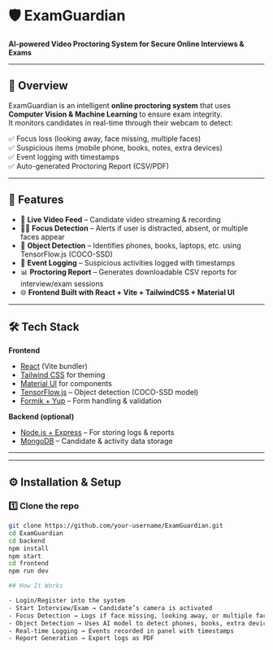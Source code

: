 # 🛡️ ExamGuardian  
**AI-powered Video Proctoring System for Secure Online Interviews & Exams**

---

## 📌 Overview
ExamGuardian is an intelligent **online proctoring system** that uses **Computer Vision & Machine Learning** to ensure exam integrity.  
It monitors candidates in real-time through their webcam to detect:  

✅ Focus loss (looking away, face missing, multiple faces)  
✅ Suspicious items (mobile phone, books, notes, extra devices)  
✅ Event logging with timestamps  
✅ Auto-generated Proctoring Report (CSV/PDF)  

---

## 🎯 Features
- 🎥 **Live Video Feed** – Candidate video streaming & recording  
- 🧑‍💻 **Focus Detection** – Alerts if user is distracted, absent, or multiple faces appear  
- 📱 **Object Detection** – Identifies phones, books, laptops, etc. using TensorFlow.js (COCO-SSD)  
- 📝 **Event Logging** – Suspicious activities logged with timestamps  
- 📊 **Proctoring Report** – Generates downloadable CSV reports for interview/exam sessions  
- 🌐 **Frontend Built with React + Vite + TailwindCSS + Material UI**  

---

## 🛠️ Tech Stack
**Frontend**  
- [React](https://react.dev/) (Vite bundler)  
- [Tailwind CSS](https://tailwindcss.com/) for theming  
- [Material UI](https://mui.com/) for components  
- [TensorFlow.js](https://www.tensorflow.org/js) – Object detection (COCO-SSD model)  
- [Formik + Yup](https://formik.org/) – Form handling & validation  

**Backend (optional)**  
- [Node.js + Express](https://expressjs.com/) – For storing logs & reports  
- [MongoDB](https://www.mongodb.com/) – Candidate & activity data storage  

---


---

## ⚙️ Installation & Setup

### 1️⃣ Clone the repo
```bash
git clone https://github.com/your-username/ExamGuardian.git
cd ExamGuardian
cd backend 
npm install
npm start
cd frontend 
npm run dev

## How It Works

- Login/Register into the system
- Start Interview/Exam → Candidate’s camera is activated
- Focus Detection → Logs if face missing, looking away, or multiple faces
- Object Detection → Uses AI model to detect phones, books, extra devices
- Real-time Logging → Events recorded in panel with timestamps
- Report Generation → Export logs as PDF